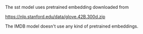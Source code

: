 The sst model uses pretrained embedding downloaded from 

https://nlp.stanford.edu/data/glove.42B.300d.zip

The IMDB model doesn't use any kind of pretrained embeddings.